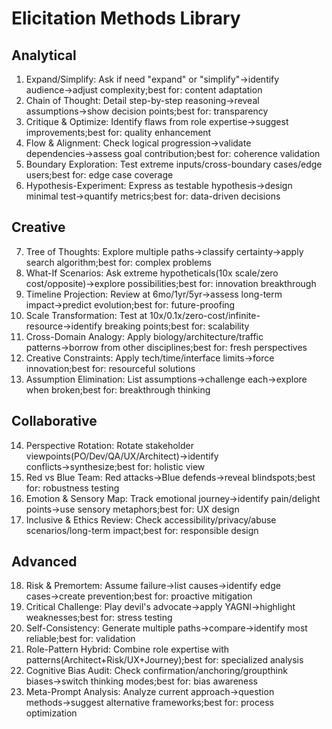 # Elicitation Methods Library

## Analytical

1. Expand/Simplify: Ask if need "expand" or "simplify"→identify audience→adjust complexity;best for: content adaptation
2. Chain of Thought: Detail step-by-step reasoning→reveal assumptions→show decision points;best for: transparency
3. Critique & Optimize: Identify flaws from role expertise→suggest improvements;best for: quality enhancement
4. Flow & Alignment: Check logical progression→validate dependencies→assess goal contribution;best for: coherence validation
5. Boundary Exploration: Test extreme inputs/cross-boundary cases/edge users;best for: edge case coverage
6. Hypothesis-Experiment: Express as testable hypothesis→design minimal test→quantify metrics;best for: data-driven decisions

## Creative

7. Tree of Thoughts: Explore multiple paths→classify certainty→apply search algorithm;best for: complex problems
8. What-If Scenarios: Ask extreme hypotheticals(10x scale/zero cost/opposite)→explore possibilities;best for: innovation breakthrough
9. Timeline Projection: Review at 6mo/1yr/5yr→assess long-term impact→predict evolution;best for: future-proofing
10. Scale Transformation: Test at 10x/0.1x/zero-cost/infinite-resource→identify breaking points;best for: scalability
11. Cross-Domain Analogy: Apply biology/architecture/traffic patterns→borrow from other disciplines;best for: fresh perspectives
12. Creative Constraints: Apply tech/time/interface limits→force innovation;best for: resourceful solutions
13. Assumption Elimination: List assumptions→challenge each→explore when broken;best for: breakthrough thinking

## Collaborative

14. Perspective Rotation: Rotate stakeholder viewpoints(PO/Dev/QA/UX/Architect)→identify conflicts→synthesize;best for: holistic view
15. Red vs Blue Team: Red attacks→Blue defends→reveal blindspots;best for: robustness testing
16. Emotion & Sensory Map: Track emotional journey→identify pain/delight points→use sensory metaphors;best for: UX design
17. Inclusive & Ethics Review: Check accessibility/privacy/abuse scenarios/long-term impact;best for: responsible design

## Advanced

18. Risk & Premortem: Assume failure→list causes→identify edge cases→create prevention;best for: proactive mitigation
19. Critical Challenge: Play devil's advocate→apply YAGNI→highlight weaknesses;best for: stress testing
20. Self-Consistency: Generate multiple paths→compare→identify most reliable;best for: validation
21. Role-Pattern Hybrid: Combine role expertise with patterns(Architect+Risk/UX+Journey);best for: specialized analysis
22. Cognitive Bias Audit: Check confirmation/anchoring/groupthink biases→switch thinking modes;best for: bias awareness
23. Meta-Prompt Analysis: Analyze current approach→question methods→suggest alternative frameworks;best for: process optimization